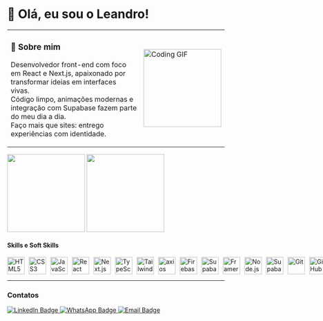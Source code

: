 <h1>👋 Olá, eu sou o Leandro!</h1>
<table>
  <tr>
    <td>
      <h3>🧠 Sobre mim</h3>
      <p>
        Desenvolvedor front-end com foco em React e Next.js, apaixonado por transformar ideias em interfaces vivas.<br>
        Código limpo, animações modernas e integração com Supabase fazem parte do meu dia a dia.<br>
        Faço mais que sites: entrego experiências com identidade.
      </p>
    </td>
    <td>
      <img src="https://giffiles.alphacoders.com/124/12442.gif" width="180" alt="Coding GIF" />
    </td>
  </tr>
</table>

<div>

  <img height="180em" src="https://github-readme-stats.vercel.app/api?username=leandrowork03&show_icons=true&theme=tokyonight&include_all_commits=true&count_private=true"/>

  <img height="180em" src="https://github-readme-stats.vercel.app/api/top-langs/?username=leandrowork03&layout=compact&langs_count=8&theme=tokyonight"/>

</div>

#### Skills e Soft Skills
<div style="display: flex; gap: 10px;">
  <img src="https://cdn.jsdelivr.net/gh/devicons/devicon/icons/html5/html5-original.svg" width="40" alt="HTML5" />
  <img src="https://cdn.jsdelivr.net/gh/devicons/devicon/icons/css3/css3-original.svg" width="40" alt="CSS3" />
  <img src="https://cdn.jsdelivr.net/gh/devicons/devicon/icons/javascript/javascript-original.svg" width="40" alt="JavaScript" />
  <img src="https://cdn.jsdelivr.net/gh/devicons/devicon/icons/react/react-original.svg" width="40" alt="React" />
  <img src="https://cdn.jsdelivr.net/gh/devicons/devicon/icons/nextjs/nextjs-original.svg" width="40" alt="Next.js" />
  <img src="https://cdn.jsdelivr.net/gh/devicons/devicon/icons/typescript/typescript-original.svg" width="40" alt="TypeScript" />
  <img src="https://cdn.jsdelivr.net/gh/devicons/devicon/icons/tailwindcss/tailwindcss-original.svg" width="40" alt="TailwindCSS"/>
  <img src="https://cdn.jsdelivr.net/gh/devicons/devicon/icons/axios/axios-plain.svg" width="40" alt="axios"/>
  <img src="https://cdn.jsdelivr.net/gh/devicons/devicon/icons/firebase/firebase-original.svg" width="40" alt="Firebase" />
  <img src="https://cdn.jsdelivr.net/gh/devicons/devicon/icons/supabase/supabase-original.svg" width="40" alt="Supabase"/>
  <img src="https://cdn.jsdelivr.net/gh/devicons/devicon/icons/framermotion/framermotion-original.svg" width="40" alt="Framer motion"/>
  <img src="https://cdn.jsdelivr.net/gh/devicons/devicon/icons/nodejs/nodejs-original.svg" width="40" alt="Node.js" />
  <img src="https://www.vectorlogo.zone/logos/supabase/supabase-icon.svg" width="40" alt="Supabase" />
  <img src="https://cdn.jsdelivr.net/gh/devicons/devicon/icons/git/git-original.svg" width="40" alt="Git" />
  <img src="https://cdn.jsdelivr.net/gh/devicons/devicon/icons/github/github-original.svg" width="40" alt="GitHub" />
  <img src="https://cdn.jsdelivr.net/gh/devicons/devicon/icons/vscode/vscode-original.svg" width="40" alt="VS Code" />
  <img src="https://cdn.jsdelivr.net/gh/devicons/devicon/icons/graphql/graphql-plain.svg" width="40" alt="GraphQL"/>
  <img src="https://cdn.jsdelivr.net/gh/devicons/devicon/icons/vercel/vercel-original.svg" width="40" alt="Vercel" />
  <img src="https://cdn.jsdelivr.net/gh/devicons/devicon/icons/netlify/netlify-original.svg" width="40" alt="Netlify"/>
</div>

---

### Contatos
<div>
  <p>
    <a href="https://www.linkedin.com/in/leandro-santos-front-end/" target="_blank">
      <img src="https://img.shields.io/badge/LinkedIn-0077B5?style=for-the-badge&logo=linkedin&logoColor=white" alt="LinkedIn Badge"/>
    </a>
    <a href="https://wa.me/5551982126888" target="_blank">
      <img src="https://img.shields.io/badge/WhatsApp-25D366?style=for-the-badge&logo=whatsapp&logoColor=white" alt="WhatsApp Badge"/>
    </a>
    <a href="mailto:leandrotrabalho03@gmail.com" target="_blank">
      <img src="https://img.shields.io/badge/E--mail-D14836?style=for-the-badge&logo=gmail&logoColor=white" alt="Email Badge"/>
    </a>
  </p>
</div>
